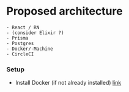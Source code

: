 # Proposed architecture

```
- React / RN
- (consider Elixir ?)
- Prisma
- Postgres
- Docker/-Machine
- CircleCI
```

### Setup

- Install Docker (if not already installed) [link](https://www.docker.com/products/docker-desktop)

